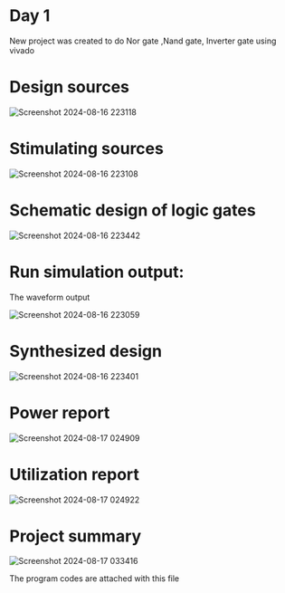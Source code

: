 # Day 1

New project was created to do Nor gate ,Nand gate, Inverter gate using vivado 

# Design sources

![Screenshot 2024-08-16 223118](https://github.com/user-attachments/assets/342b25fe-ac8d-4ed5-b647-560ec0c80050)

 
# Stimulating sources  

![Screenshot 2024-08-16 223108](https://github.com/user-attachments/assets/04d41146-f28a-4af0-87ef-63e28e810dbe)


# Schematic design of logic gates

![Screenshot 2024-08-16 223442](https://github.com/user-attachments/assets/b88ccf38-4e7b-467e-b0ca-b5b4e7aefd4c)


# Run simulation output:
  The waveform output

![Screenshot 2024-08-16 223059](https://github.com/user-attachments/assets/8f06d259-3bdf-4dd6-8c4e-196774323b86) 


# Synthesized design
 
![Screenshot 2024-08-16 223401](https://github.com/user-attachments/assets/a54644d7-5758-4f01-a85e-de01ec063e6d)
 

# Power report

![Screenshot 2024-08-17 024909](https://github.com/user-attachments/assets/63be10ae-68ff-4636-9d42-1bb2a00e46d3)
 

# Utilization report

![Screenshot 2024-08-17 024922](https://github.com/user-attachments/assets/b9d3678e-db93-427c-86cd-a459888b79fd)


# Project summary

![Screenshot 2024-08-17 033416](https://github.com/user-attachments/assets/a447eabd-5f95-4f64-b839-01890a1a9cc1)


The program codes are attached with this file


